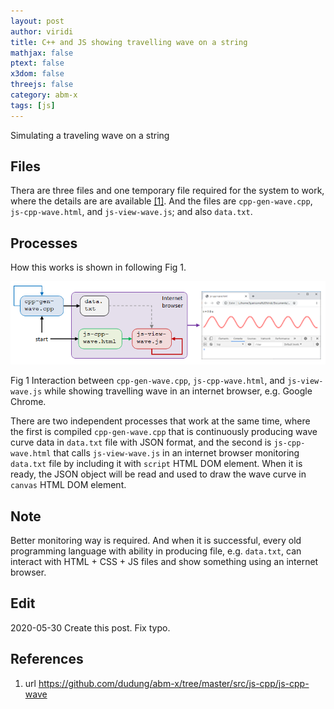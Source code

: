 ```yaml
---
layout: post
author: viridi
title: C++ and JS showing travelling wave on a string
mathjax: false
ptext: false
x3dom: false
threejs: false
category: abm-x
tags: [js]
---
```

Simulating a traveling wave on a string

## Files
Thera are three files and one temporary file required for the system to work, where the details are are available [[1]](#ref1). And the files are `cpp-gen-wave.cpp`, `js-cpp-wave.html`, and `js-view-wave.js`; and also `data.txt`.

## Processes
How this works is shown in following Fig 1.

![](https://github.com/dudung/abm-x/raw/master/src/js-cpp/js-cpp-wave/system.png)

Fig 1 Interaction between `cpp-gen-wave.cpp`, `js-cpp-wave.html`, and `js-view-wave.js` while showing travelling wave in an internet browser, e.g. Google Chrome.

There are two independent processes that work at the same time, where the first is compiled `cpp-gen-wave.cpp` that is continuously producing wave curve data in `data.txt` file with JSON format, and the second is `js-cpp-wave.html` that calls `js-view-wave.js` in an internet browser monitoring `data.txt` file by including it with `script` HTML DOM element. When it is ready, the JSON object will be read and used to draw the wave curve in `canvas` HTML DOM element.

## Note
Better monitoring way is required. And when it is successful, every old programming language with ability in producing file, e.g. `data.txt`, can interact with HTML + CSS + JS files and show something using an internet browser.

## Edit
2020-05-30 Create this post. Fix typo. <br />

## References
1. <a name="ref1"></a> url <https://github.com/dudung/abm-x/tree/master/src/js-cpp/js-cpp-wave>

